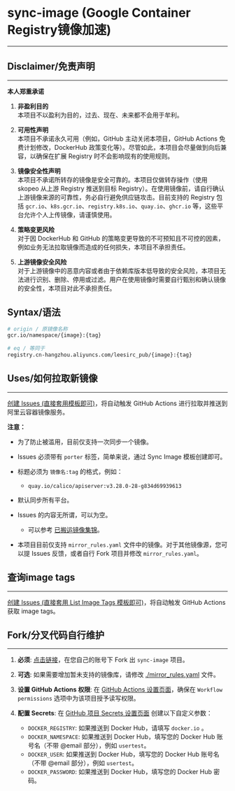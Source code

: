 # sync-image (Google Container Registry镜像加速)
-------

## Disclaimer/免责声明
-------
**本人郑重承诺**

1. **非盈利目的**  
   本项目不以盈利为目的，过去、现在、未来都不会用于牟利。

2. **可用性声明**  
   本项目不承诺永久可用（例如，GitHub 主动关闭本项目，GitHub Actions 免费计划修改，DockerHub 政策变化等）。尽管如此，本项目会尽量做到向后兼容，以确保在扩展 Registry 时不会影响现有的使用规则。

3. **镜像安全性声明**  
   本项目不承诺所转存的镜像是安全可靠的。本项目仅做转存操作（使用 skopeo 从上游 Registry 推送到目标 Registry）。在使用镜像前，请自行确认上游镜像来源的可靠性，务必自行避免供应链攻击。目前支持的 Registry 包括 `gcr.io`、`k8s.gcr.io`、`registry.k8s.io`、`quay.io`、`ghcr.io` 等，这些平台允许个人上传镜像，请谨慎使用。

4. **策略变更风险**  
   对于因 DockerHub 和 GitHub 的策略变更导致的不可预知且不可控的因素，例如业务无法拉取镜像而造成的任何损失，本项目不承担责任。

5. **上游镜像安全风险**  
   对于上游镜像中的恶意内容或者由于依赖库版本低导致的安全风险，本项目无法进行识别、删除、停用或过滤。用户在使用镜像时需要自行甄别和确认镜像的安全性，本项目对此不承担责任。


Syntax/语法
-------

```bash
# origin / 原镜像名称
gcr.io/namespace/{image}:{tag}
 
# eq / 等同于
registry.cn-hangzhou.aliyuncs.com/leesirc_pub/{image}:{tag}
```

## Uses/如何拉取新镜像
-------

[创建 Issues (直接套用模板即可)](https://github.com/leesirc/sync-image/issues/new/choose)，将自动触发 GitHub Actions 进行拉取并推送到阿里云容器镜像服务。

**注意：**

- 为了防止被滥用，目前仅支持一次同步一个镜像。
- Issues 必须带有 `porter` 标签，简单来说，通过 Sync Image 模板创建即可。
- 标题必须为 `镜像名:tag` 的格式，例如：
  - `quay.io/calico/apiserver:v3.28.0-28-g834d69939613`
- 默认同步所有平台。
- Issues 的内容无所谓，可以为空。
   - 可以参考 [已搬运镜像集锦](https://github.com/leesirc/sync-image/issues?q=is%3Aissue+label%3Aporter+)。

- 本项目目前仅支持 `mirror_rules.yaml` 文件中的镜像。对于其他镜像源，您可以提 Issues 反馈，或者自行 Fork 项目并修改 `mirror_rules.yaml`。

## 查询image tags
---

[创建 Issues (直接套用 List Image Tags 模板即可)](https://github.com/im-jinxinwang/sync-image/issues/new/choose)，将自动触发 GitHub Actions 获取 image tags。

## Fork/分叉代码自行维护
---
1. **必须**: [点击链接](https://github.com/im-jinxinwang/sync-image)，在您自己的账号下 Fork 出 `sync-image` 项目。
   
2. **可选**: 如果需要增加暂未支持的镜像库，请修改 [./mirror_rules.yaml](./mirror_rules.yaml) 文件。

3. **设置 GitHub Actions 权限**:
   在 [GitHub Actions 设置页面](../../settings/actions)，确保在 `Workflow permissions` 选项中为该项目授予读写权限。

4. **配置 Secrets**:
   在 [GitHub 项目 Secrets 设置页面](../../settings/secrets/actions) 创建以下自定义参数：

   - `DOCKER_REGISTRY`: 如果推送到 Docker Hub，请填写 `docker.io` 。
   - `DOCKER_NAMESPACE`: 如果推送到 Docker Hub，填写您的 Docker Hub 账号名（不带 @email 部分），例如 `usertest`。
   - `DOCKER_USER`: 如果推送到 Docker Hub，填写您的 Docker Hub 账号名（不带 @email 部分），例如 `usertest`。
   - `DOCKER_PASSWORD`: 如果推送到 Docker Hub，填写您的 Docker Hub 密码。


